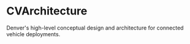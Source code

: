 # CVArchitecture
Denver's high-level conceptual design and architecture for connected vehicle deployments.
